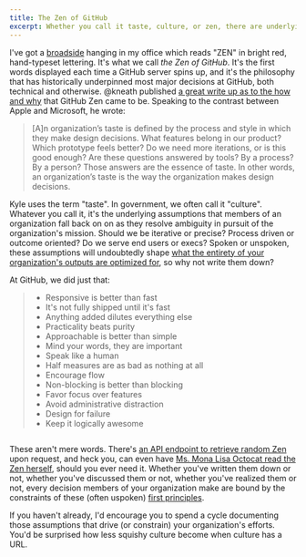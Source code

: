```yaml
---
title: The Zen of GitHub
excerpt: Whether you call it taste, culture, or zen, there are underlying assumptions that members of an organization rely on to resolve ambiguity in pursuit of the organization's mission.
---
```


I've got a [broadside](https://en.wikipedia.org/wiki/Broadside_(printing)) hanging in my office which reads "ZEN" in bright red, hand-typeset lettering. It's what we call *the Zen of GitHub*. It's the first words displayed each time a GitHub server spins up, and it's the philosophy that has historically underpinned most major decisions at GitHub, both technical and otherwise. @kneath published [a great write up as to the how and why](http://warpspire.com/posts/taste/) that GitHub Zen came to be. Speaking to the contrast between Apple and Microsoft, he wrote:

> [A]n organization’s taste is defined by the process and style in which they make design decisions. What features belong in our product? Which prototype feels better? Do we need more iterations, or is this good enough? Are these questions answered by tools? By a process? By a person? Those answers are the essence of taste. In other words, an organization’s taste is the way the organization makes design decisions.

Kyle uses the term "taste". In government, we often call it "culture". Whatever you call it, it's the underlying assumptions that members of an organization fall back on on as they resolve ambiguity in pursuit of the organization's mission. Should we be iterative or precise? Process driven or outcome oriented? Do we serve end users or execs? Spoken or unspoken, these assumptions will undoubtedly shape [what the entirety of your organization's outputs are optimized for](http://ben.balter.com/2015/01/27/on-stickers-and-optimizing-for-happiness/), so why not write them down?

At GitHub, we did just that:

<div class="row">
<div class="col-sm-6" markdown="1">

> * Responsive is better than fast
> * It's not fully shipped until it's fast
> * Anything added dilutes everything else
> * Practicality beats purity
> * Approachable is better than simple
> * Mind your words, they are important
> * Speak like a human
> * Half measures are as bad as nothing at all
> * Encourage flow
> * Non-blocking is better than blocking
> * Favor focus over features
> * Avoid administrative distraction
> * Design for failure
> * Keep it logically awesome

</div>
<div class="col-sm-6">
  <pre id="zen"></pre>
</div>
</div>

These aren't mere words. There's [an API endpoint to retrieve random Zen](https://api.github.com/zen) upon request, and heck you, can even have [Ms. Mona Lisa Octocat read the Zen herself](https://api.github.com/octocat), should you ever need it. Whether you've written them down or not, whether you've discussed them or not, whether you've realized them or not, every decision members of your organization make are bound by the constraints of these (often uspoken) [first principles](https://en.wikipedia.org/wiki/First_principle).

If you haven't already, I'd encourage you to spend a cycle documenting those assumptions that drive (or constrain) your organization's efforts. You'd be surprised how less squishy culture become when culture has a URL.

<script src="https://code.jquery.com/jquery-2.1.4.min.js"></script>
<script>
$(function() {
  return $.get("https://api.github.com/octocat", function(data) {
    return $("#zen").html(data);
  });
});
</script>
